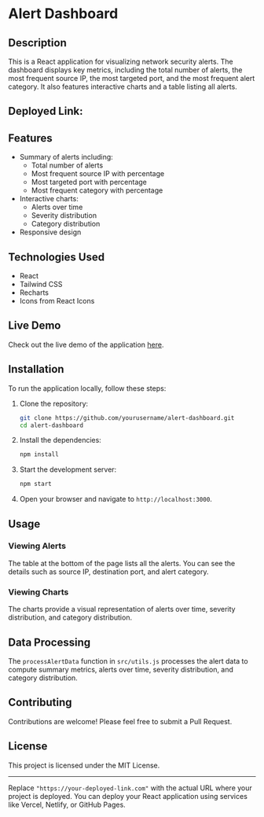
# Alert Dashboard

## Description

This is a React application for visualizing network security alerts. The dashboard displays key metrics, including the total number of alerts, the most frequent source IP, the most targeted port, and the most frequent alert category. It also features interactive charts and a table listing all alerts.

## Deployed Link: 

## Features

- Summary of alerts including:
  - Total number of alerts
  - Most frequent source IP with percentage
  - Most targeted port with percentage
  - Most frequent category with percentage
- Interactive charts:
  - Alerts over time
  - Severity distribution
  - Category distribution
- Responsive design

## Technologies Used

- React
- Tailwind CSS
- Recharts
- Icons from React Icons

## Live Demo

Check out the live demo of the application [here](https://your-deployed-link.com).

## Installation

To run the application locally, follow these steps:

1. Clone the repository:
    ```bash
    git clone https://github.com/yourusername/alert-dashboard.git
    cd alert-dashboard
    ```

2. Install the dependencies:
    ```bash
    npm install
    ```

3. Start the development server:
    ```bash
    npm start
    ```

4. Open your browser and navigate to `http://localhost:3000`.


## Usage

### Viewing Alerts

The table at the bottom of the page lists all the alerts. You can see the details such as source IP, destination port, and alert category.

### Viewing Charts

The charts provide a visual representation of alerts over time, severity distribution, and category distribution.

## Data Processing

The `processAlertData` function in `src/utils.js` processes the alert data to compute summary metrics, alerts over time, severity distribution, and category distribution.

## Contributing

Contributions are welcome! Please feel free to submit a Pull Request.

## License

This project is licensed under the MIT License.

---

Replace `"https://your-deployed-link.com"` with the actual URL where your project is deployed. You can deploy your React application using services like Vercel, Netlify, or GitHub Pages.
